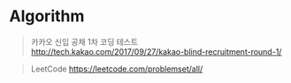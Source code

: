 # Algorithm

> 카카오 신입 공채 1차 코딩 테스트 http://tech.kakao.com/2017/09/27/kakao-blind-recruitment-round-1/

> LeetCode https://leetcode.com/problemset/all/
